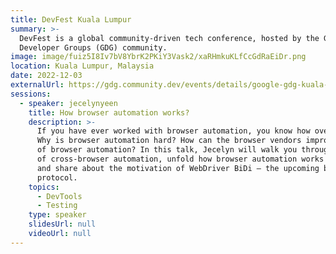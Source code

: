 ```yaml
---
title: DevFest Kuala Lumpur
summary: >-
  DevFest is a global community-driven tech conference, hosted by the Google
  Developer Groups (GDG) community.
image: image/fuiz5I8Iv7bV8YbrK2PKiY3Vask2/xaRHmkuKLfCcGdRaEiDr.png
location: Kuala Lumpur, Malaysia
date: 2022-12-03
externalUrl: https://gdg.community.dev/events/details/google-gdg-kuala-lumpur-presents-devfest-2022-kuala-lumpur/
sessions:
  - speaker: jecelynyeen
    title: How browser automation works?
    description: >-
      If you have ever worked with browser automation, you know how overwhelming it can be.
      Why is browser automation hard? How can the browser vendors improve the fundamentals
      of browser automation? In this talk, Jecelyn will walk you through the current state
      of cross-browser automation, unfold how browser automation works behind the scenes,
      and share about the motivation of WebDriver BiDi – the upcoming browser automation
      protocol.
    topics:
      - DevTools
      - Testing
    type: speaker
    slidesUrl: null
    videoUrl: null
---
```


